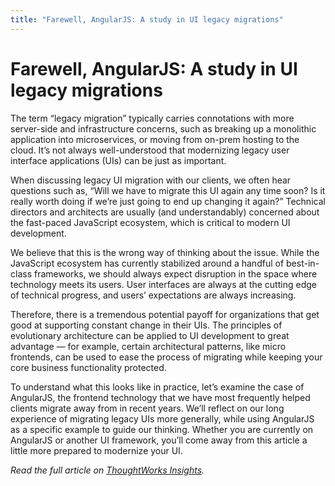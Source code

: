 ```yaml
---
title: "Farewell, AngularJS: A study in UI legacy migrations"
---
```


# Farewell, AngularJS: A study in UI legacy migrations

The term “legacy migration” typically carries connotations with more server-side and infrastructure concerns, such as breaking up a monolithic application into microservices, or moving from on-prem hosting to the cloud. It’s not always well-understood that modernizing legacy user interface applications (UIs) can be just as important.

When discussing legacy UI migration with our clients, we often hear questions such as, “Will we have to migrate this UI again any time soon? Is it really worth doing if we’re just going to end up changing it again?” Technical directors and architects are usually (and understandably) concerned about the fast-paced JavaScript ecosystem, which is critical to modern UI development.

We believe that this is the wrong way of thinking about the issue. While the JavaScript ecosystem has currently stabilized around a handful of best-in-class frameworks, we should always expect disruption in the space where technology meets its users. User interfaces are always at the cutting edge of technical progress, and users’ expectations are always increasing.

Therefore, there is a tremendous potential payoff for organizations that get good at supporting constant change in their UIs. The principles of evolutionary architecture can be applied to UI development to great advantage — for example, certain architectural patterns, like micro frontends, can be used to ease the process of migrating while keeping your core business functionality protected.

To understand what this looks like in practice, let’s examine the case of AngularJS, the frontend technology that we have most frequently helped clients migrate away from in recent years. We’ll reflect on our long experience of migrating legacy UIs more generally, while using AngularJS as a specific example to guide our thinking. Whether you are currently on AngularJS or another UI framework, you’ll come away from this article a little more prepared to modernize your UI.

_Read the full article on [ThoughtWorks Insights](https://www.thoughtworks.com/insights/articles/farewell-angularjs)._
